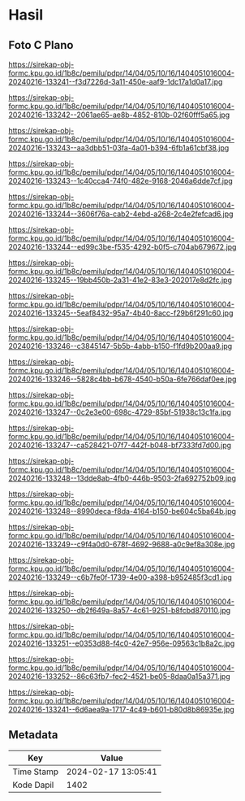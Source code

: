 # Hasil

## Foto C Plano

https://sirekap-obj-formc.kpu.go.id/1b8c/pemilu/pdpr/14/04/05/10/16/1404051016004-20240216-133241--f3d7226d-3a11-450e-aaf9-1dc17a1d0a17.jpg

https://sirekap-obj-formc.kpu.go.id/1b8c/pemilu/pdpr/14/04/05/10/16/1404051016004-20240216-133242--2061ae65-ae8b-4852-810b-02f60fff5a65.jpg

https://sirekap-obj-formc.kpu.go.id/1b8c/pemilu/pdpr/14/04/05/10/16/1404051016004-20240216-133243--aa3dbb51-03fa-4a01-b394-6fb1a61cbf38.jpg

https://sirekap-obj-formc.kpu.go.id/1b8c/pemilu/pdpr/14/04/05/10/16/1404051016004-20240216-133243--1c40cca4-74f0-482e-9168-2046a6dde7cf.jpg

https://sirekap-obj-formc.kpu.go.id/1b8c/pemilu/pdpr/14/04/05/10/16/1404051016004-20240216-133244--3606f76a-cab2-4ebd-a268-2c4e2fefcad6.jpg

https://sirekap-obj-formc.kpu.go.id/1b8c/pemilu/pdpr/14/04/05/10/16/1404051016004-20240216-133244--ed99c3be-f535-4292-b0f5-c704ab679672.jpg

https://sirekap-obj-formc.kpu.go.id/1b8c/pemilu/pdpr/14/04/05/10/16/1404051016004-20240216-133245--19bb450b-2a31-41e2-83e3-202017e8d2fc.jpg

https://sirekap-obj-formc.kpu.go.id/1b8c/pemilu/pdpr/14/04/05/10/16/1404051016004-20240216-133245--5eaf8432-95a7-4b40-8acc-f29b6f291c60.jpg

https://sirekap-obj-formc.kpu.go.id/1b8c/pemilu/pdpr/14/04/05/10/16/1404051016004-20240216-133246--c3845147-5b5b-4abb-b150-f1fd9b200aa9.jpg

https://sirekap-obj-formc.kpu.go.id/1b8c/pemilu/pdpr/14/04/05/10/16/1404051016004-20240216-133246--5828c4bb-b678-4540-b50a-6fe766daf0ee.jpg

https://sirekap-obj-formc.kpu.go.id/1b8c/pemilu/pdpr/14/04/05/10/16/1404051016004-20240216-133247--0c2e3e00-698c-4729-85bf-51938c13c1fa.jpg

https://sirekap-obj-formc.kpu.go.id/1b8c/pemilu/pdpr/14/04/05/10/16/1404051016004-20240216-133247--ca528421-07f7-442f-b048-bf7333fd7d00.jpg

https://sirekap-obj-formc.kpu.go.id/1b8c/pemilu/pdpr/14/04/05/10/16/1404051016004-20240216-133248--13dde8ab-4fb0-446b-9503-2fa692752b09.jpg

https://sirekap-obj-formc.kpu.go.id/1b8c/pemilu/pdpr/14/04/05/10/16/1404051016004-20240216-133248--8990deca-f8da-4164-b150-be604c5ba64b.jpg

https://sirekap-obj-formc.kpu.go.id/1b8c/pemilu/pdpr/14/04/05/10/16/1404051016004-20240216-133249--c9f4a0d0-678f-4692-9688-a0c9ef8a308e.jpg

https://sirekap-obj-formc.kpu.go.id/1b8c/pemilu/pdpr/14/04/05/10/16/1404051016004-20240216-133249--c6b7fe0f-1739-4e00-a398-b952485f3cd1.jpg

https://sirekap-obj-formc.kpu.go.id/1b8c/pemilu/pdpr/14/04/05/10/16/1404051016004-20240216-133250--db2f649a-8a57-4c61-9251-b8fcbd870110.jpg

https://sirekap-obj-formc.kpu.go.id/1b8c/pemilu/pdpr/14/04/05/10/16/1404051016004-20240216-133251--e0353d88-f4c0-42e7-956e-09563c1b8a2c.jpg

https://sirekap-obj-formc.kpu.go.id/1b8c/pemilu/pdpr/14/04/05/10/16/1404051016004-20240216-133252--86c63fb7-fec2-4521-be05-8daa0a15a371.jpg

https://sirekap-obj-formc.kpu.go.id/1b8c/pemilu/pdpr/14/04/05/10/16/1404051016004-20240216-133241--6d6aea9a-1717-4c49-b601-b80d8b86935e.jpg


## Metadata

| Key        | Value               |
| ---------- | ------------------- |
| Time Stamp | 2024-02-17 13:05:41 |
| Kode Dapil | 1402                |



